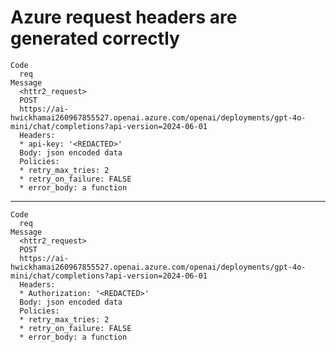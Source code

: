 # Azure request headers are generated correctly

    Code
      req
    Message
      <httr2_request>
      POST
      https://ai-hwickhamai260967855527.openai.azure.com/openai/deployments/gpt-4o-mini/chat/completions?api-version=2024-06-01
      Headers:
      * api-key: '<REDACTED>'
      Body: json encoded data
      Policies:
      * retry_max_tries: 2
      * retry_on_failure: FALSE
      * error_body: a function

---

    Code
      req
    Message
      <httr2_request>
      POST
      https://ai-hwickhamai260967855527.openai.azure.com/openai/deployments/gpt-4o-mini/chat/completions?api-version=2024-06-01
      Headers:
      * Authorization: '<REDACTED>'
      Body: json encoded data
      Policies:
      * retry_max_tries: 2
      * retry_on_failure: FALSE
      * error_body: a function

